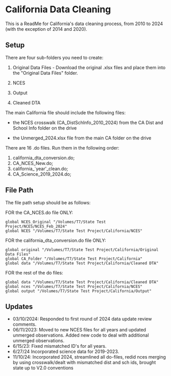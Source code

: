 
# California Data Cleaning

This is a ReadMe for California's data cleaning process, from 2010 to 2024 (with the exception of 2014 and 2020).


## Setup

There are four sub-folders you need to create: 
1. Original Data Files
        - Download the original .xlsx files and place them into the "Original Data Files" folder. 
   
2. NCES

3. Output
4. Cleaned DTA

The main California file should include the following files:

 - the NCES crosswalk (CA_DistSchInfo_2010_2024) from the CA Dist and School Info folder on the drive
        
 - the Unmerged_2024.xlsx file from the main CA folder on the drive

There are 16 .do files. Run them in the following order:

1. california_dta_conversion.do;
2. CA_NCES_New.do;
3. california_`year'_clean.do;
4. CA_Science_2019_2024.do;

## File Path

The file path setup should be as follows: 

FOR the CA_NCES.do file ONLY: 

```
global NCES_Original "/Volumes/T7/State Test Project/NCES/NCES_Feb_2024"
global NCES "/Volumes/T7/State Test Project/California/NCES"
```

FOR the california_dta_conversion.do file ONLY: 
```
global original "/Volumes/T7/State Test Project/California/Original Data Files"
global CA_Folder "/Volumes/T7/State Test Project/California"
global data "/Volumes/T7/State Test Project/California/Cleaned DTA"
```

FOR the rest of the do files:

```
global data "/Volumes/T7/State Test Project/California/Cleaned DTA"
global nces "/Volumes/T7/State Test Project/California/NCES"
global output "/Volumes/T7/State Test Project/California/Output"
```
## Updates

- 03/10/2024: Responded to first round of 2024 data update review comments.
- 06/11/2023: Moved to new NCES files for all years and updated unmerged observations. Added new code to deal with additional unmerged observations.
- 6/15/23: Fixed mismatched ID's for all years.
- 6/27/24 Incorporated science data for 2019-2023.
- 11/10/24: Incorporated 2024, streamlined all do-files, redid nces merging by using crosswalk/dealt with mismatched dist and sch ids, brought state up to V2.0 conventions
